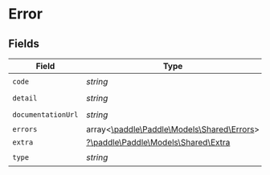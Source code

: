 # Error


## Fields

| Field                                                                       | Type                                                                        | Required                                                                    | Description                                                                 |
| --------------------------------------------------------------------------- | --------------------------------------------------------------------------- | --------------------------------------------------------------------------- | --------------------------------------------------------------------------- |
| `code`                                                                      | *string*                                                                    | :heavy_check_mark:                                                          | N/A                                                                         |
| `detail`                                                                    | *string*                                                                    | :heavy_check_mark:                                                          | N/A                                                                         |
| `documentationUrl`                                                          | *string*                                                                    | :heavy_check_mark:                                                          | N/A                                                                         |
| `errors`                                                                    | array<[\paddle\Paddle\Models\Shared\Errors](../../models/shared/Errors.md)> | :heavy_minus_sign:                                                          | N/A                                                                         |
| `extra`                                                                     | [?\paddle\Paddle\Models\Shared\Extra](../../models/shared/Extra.md)         | :heavy_minus_sign:                                                          | N/A                                                                         |
| `type`                                                                      | *string*                                                                    | :heavy_check_mark:                                                          | N/A                                                                         |